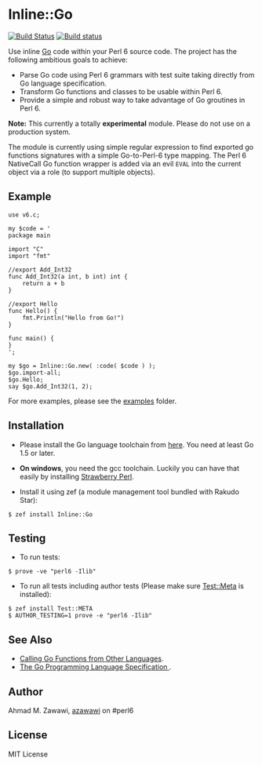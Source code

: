 # Inline::Go

 [![Build Status](https://travis-ci.org/azawawi/perl6-inline-go.svg?branch=master)](https://travis-ci.org/azawawi/perl6-inline-go) [![Build status](https://ci.appveyor.com/api/projects/status/github/azawawi/perl6-inline-go?svg=true)](https://ci.appveyor.com/project/azawawi/perl6-inline-go/branch/master)


Use inline [Go](https://golang.org/) code within your Perl 6 source code. The
project has the following ambitious goals to achieve:

- Parse Go code using Perl 6 grammars with test suite taking directly from Go
  language specification.
- Transform Go functions and classes to be usable within Perl 6.
- Provide a simple and robust way to take advantage of Go groutines in Perl 6.

**Note:** This currently a totally **experimental** module. Please do not use on
a production system.

The module is currently using simple regular expression to find exported go
functions signatures with a simple Go-to-Perl-6 type mapping. The Perl 6
NativeCall Go function wrapper is added via an evil `EVAL` into the current
object via a role (to support multiple objects).

## Example

```Perl6
use v6.c;

my $code = '
package main

import "C"
import "fmt"

//export Add_Int32
func Add_Int32(a int, b int) int {
    return a + b
}

//export Hello
func Hello() {
    fmt.Println("Hello from Go!")
}

func main() {
}
';

my $go = Inline::Go.new( :code( $code ) );
$go.import-all;
$go.Hello;
say $go.Add_Int32(1, 2);
```

For more examples, please see the [examples](examples) folder.

## Installation

- Please install the Go language toolchain from [here](https://golang.org/dl/). You
need at least Go 1.5 or later.

- **On windows**, you need the gcc toolchain. Luckily you can have that easily
by installing [Strawberry Perl](http://strawberryperl.com/).

- Install it using zef (a module management tool bundled with Rakudo Star):

```
$ zef install Inline::Go
```

## Testing

- To run tests:
```
$ prove -ve "perl6 -Ilib"
```

- To run all tests including author tests (Please make sure
[Test::Meta](https://github.com/jonathanstowe/Test-META) is installed):
```
$ zef install Test::META
$ AUTHOR_TESTING=1 prove -e "perl6 -Ilib"
```

## See Also

- [Calling Go Functions from Other Languages](https://medium.com/learning-the-go-programming-language/calling-go-functions-from-other-languages-4c7d8bcc69bf).
- [The Go Programming Language Specification ](https://golang.org/ref/spec).

## Author

Ahmad M. Zawawi, [azawawi](https://github.com/azawawi/) on #perl6

## License

MIT License
